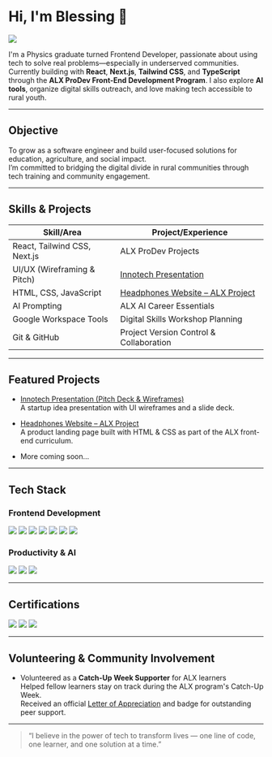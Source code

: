 # Hi, I'm Blessing 👋
<a href="https://linkedin.com/in/blessingavoswahi">
  <img src="https://img.shields.io/badge/-LinkedIn-0072b1?&style=for-the-badge&logo=linkedin&logoColor=white" />
</a>

I'm a Physics graduate turned Frontend Developer, passionate about using tech to solve real problems—especially in underserved communities. Currently building with **React**, **Next.js**, **Tailwind CSS**, and **TypeScript** through the **ALX ProDev Front-End Development Program**. I also explore **AI tools**, organize digital skills outreach, and love making tech accessible to rural youth.

---

## Objective  
To grow as a software engineer and build user-focused solutions for education, agriculture, and social impact.  
I’m committed to bridging the digital divide in rural communities through tech training and community engagement.

---

## Skills & Projects

| Skill/Area | Project/Experience |
|------------|--------------------|
| React, Tailwind CSS, Next.js | ALX ProDev Projects |
| UI/UX (Wireframing & Pitch) | [Innotech Presentation](https://github.com/blessingemm/Innotech-Presentation) |
| HTML, CSS, JavaScript | [Headphones Website – ALX Project](https://github.com/blessingemm/alx_html_css/tree/main/headphones) |
| AI Prompting | ALX AI Career Essentials |
| Google Workspace Tools | Digital Skills Workshop Planning |
| Git & GitHub | Project Version Control & Collaboration |

---

## Featured Projects

- [Innotech Presentation (Pitch Deck & Wireframes)](https://github.com/blessingemm/Innotech-Presentation)  
  A startup idea presentation with UI wireframes and a slide deck.

- [Headphones Website – ALX Project](https://github.com/blessingemm/alx_html_css/tree/main/headphones)  
  A product landing page built with HTML & CSS as part of the ALX front-end curriculum.

- More coming soon…

---

##  Tech Stack

### Frontend Development
<div>
  <img src="https://img.shields.io/badge/-HTML5-E34F26?&style=for-the-badge&logo=html5&logoColor=white" />
  <img src="https://img.shields.io/badge/-CSS3-1572B6?&style=for-the-badge&logo=css3&logoColor=white" />
  <img src="https://img.shields.io/badge/-JavaScript-F7DF1E?&style=for-the-badge&logo=javascript&logoColor=black" />
  <img src="https://img.shields.io/badge/-React-61DAFB?&style=for-the-badge&logo=react&logoColor=black" />
  <img src="https://img.shields.io/badge/-Next.js-000000?&style=for-the-badge&logo=next.js&logoColor=white" />
  <img src="https://img.shields.io/badge/-Tailwind_CSS-38B2AC?&style=for-the-badge&logo=tailwind-css&logoColor=white" />
  <img src="https://img.shields.io/badge/-TypeScript-3178C6?&style=for-the-badge&logo=typescript&logoColor=white" />
</div>

### Productivity & AI
<div>
  <img src="https://img.shields.io/badge/-Google_Workspace-4285F4?&style=for-the-badge&logo=googleworkspace&logoColor=white" />
  <img src="https://img.shields.io/badge/-ChatGPT-00A67E?&style=for-the-badge&logo=openai&logoColor=white" />
  <img src="https://img.shields.io/badge/-Slack-4A154B?&style=for-the-badge&logo=slack&logoColor=white" />
</div>

---

## Certifications

<div>
  <img src="https://img.shields.io/badge/-ALX_AI_Career_Essentials-FF6F00?&style=for-the-badge&logo=alx&logoColor=white" />
  <img src="https://img.shields.io/badge/-ALX_Professional_Foundation_Program-FF6F00?&style=for-the-badge&logo=alx&logoColor=white" />
  <img src="https://img.shields.io/badge/-ALX_Frontend_Program-00BFFF?&style=for-the-badge&logo=alx&logoColor=white" />
</div>

---

## Volunteering & Community Involvement

-  Volunteered as a **Catch-Up Week Supporter** for ALX learners  
  Helped fellow learners stay on track during the ALX program's Catch-Up Week.  
  Received an official [Letter of Appreciation](https://drive.google.com/file/d/1j_QkkjBIRYNCB0S9UUszx-9c6LWcIF6R/view?usp=sharing) and badge for outstanding peer support.

---

> “I believe in the power of tech to transform lives — one line of code, one learner, and one solution at a time.”
